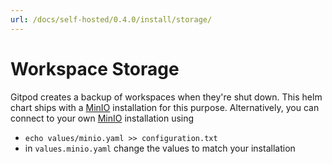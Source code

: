 ```yaml
---
url: /docs/self-hosted/0.4.0/install/storage/
---
```


# Workspace Storage

Gitpod creates a backup of workspaces when they're shut down. 
This helm chart ships with a [MinIO](https://min.io/) installation for this purpose. 
Alternatively, you can connect to your own [MinIO](https://min.io/) installation using
 - `echo values/minio.yaml >> configuration.txt`
 - in `values.minio.yaml` change the values to match your installation
